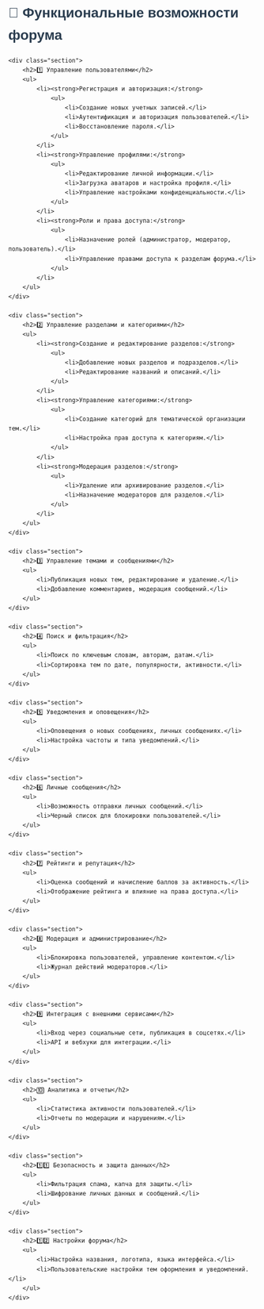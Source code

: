 <!DOCTYPE html>
<html>
<head>
    <meta charset="UTF-8">
    <title>Функционал форума</title>
    <style>
        body { font-family: Arial, sans-serif; line-height: 1.6; }
        h1, h2 { color: #2c3e50; }
        ul { list-style-type: none; padding-left: 20px; }
        li { margin: 5px 0; }
        .section { background: #ecf0f1; padding: 10px; border-radius: 5px; margin-bottom: 10px; }
    </style>
</head>
<body>
    <h1>📌 Функциональные возможности форума</h1>
    
    <div class="section">
        <h2>1️⃣ Управление пользователями</h2>
        <ul>
            <li><strong>Регистрация и авторизация:</strong>
                <ul>
                    <li>Создание новых учетных записей.</li>
                    <li>Аутентификация и авторизация пользователей.</li>
                    <li>Восстановление пароля.</li>
                </ul>
            </li>
            <li><strong>Управление профилями:</strong>
                <ul>
                    <li>Редактирование личной информации.</li>
                    <li>Загрузка аватаров и настройка профиля.</li>
                    <li>Управление настройками конфиденциальности.</li>
                </ul>
            </li>
            <li><strong>Роли и права доступа:</strong>
                <ul>
                    <li>Назначение ролей (администратор, модератор, пользователь).</li>
                    <li>Управление правами доступа к разделам форума.</li>
                </ul>
            </li>
        </ul>
    </div>
    
    <div class="section">
        <h2>2️⃣ Управление разделами и категориями</h2>
        <ul>
            <li><strong>Создание и редактирование разделов:</strong>
                <ul>
                    <li>Добавление новых разделов и подразделов.</li>
                    <li>Редактирование названий и описаний.</li>
                </ul>
            </li>
            <li><strong>Управление категориями:</strong>
                <ul>
                    <li>Создание категорий для тематической организации тем.</li>
                    <li>Настройка прав доступа к категориям.</li>
                </ul>
            </li>
            <li><strong>Модерация разделов:</strong>
                <ul>
                    <li>Удаление или архивирование разделов.</li>
                    <li>Назначение модераторов для разделов.</li>
                </ul>
            </li>
        </ul>
    </div>
    
    <div class="section">
        <h2>3️⃣ Управление темами и сообщениями</h2>
        <ul>
            <li>Публикация новых тем, редактирование и удаление.</li>
            <li>Добавление комментариев, модерация сообщений.</li>
        </ul>
    </div>
    
    <div class="section">
        <h2>4️⃣ Поиск и фильтрация</h2>
        <ul>
            <li>Поиск по ключевым словам, авторам, датам.</li>
            <li>Сортировка тем по дате, популярности, активности.</li>
        </ul>
    </div>
    
    <div class="section">
        <h2>5️⃣ Уведомления и оповещения</h2>
        <ul>
            <li>Оповещения о новых сообщениях, личных сообщениях.</li>
            <li>Настройка частоты и типа уведомлений.</li>
        </ul>
    </div>
    
    <div class="section">
        <h2>6️⃣ Личные сообщения</h2>
        <ul>
            <li>Возможность отправки личных сообщений.</li>
            <li>Черный список для блокировки пользователей.</li>
        </ul>
    </div>
    
    <div class="section">
        <h2>7️⃣ Рейтинги и репутация</h2>
        <ul>
            <li>Оценка сообщений и начисление баллов за активность.</li>
            <li>Отображение рейтинга и влияние на права доступа.</li>
        </ul>
    </div>
    
    <div class="section">
        <h2>8️⃣ Модерация и администрирование</h2>
        <ul>
            <li>Блокировка пользователей, управление контентом.</li>
            <li>Журнал действий модераторов.</li>
        </ul>
    </div>
    
    <div class="section">
        <h2>9️⃣ Интеграция с внешними сервисами</h2>
        <ul>
            <li>Вход через социальные сети, публикация в соцсетях.</li>
            <li>API и вебхуки для интеграции.</li>
        </ul>
    </div>
    
    <div class="section">
        <h2>🔟 Аналитика и отчеты</h2>
        <ul>
            <li>Статистика активности пользователей.</li>
            <li>Отчеты по модерации и нарушениям.</li>
        </ul>
    </div>
    
    <div class="section">
        <h2>1️⃣1️⃣ Безопасность и защита данных</h2>
        <ul>
            <li>Фильтрация спама, капча для защиты.</li>
            <li>Шифрование личных данных и сообщений.</li>
        </ul>
    </div>
    
    <div class="section">
        <h2>1️⃣2️⃣ Настройки форума</h2>
        <ul>
            <li>Настройка названия, логотипа, языка интерфейса.</li>
            <li>Пользовательские настройки тем оформления и уведомлений.</li>
        </ul>
    </div>
</body>
</html>
